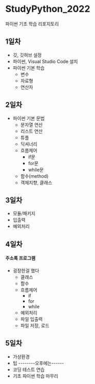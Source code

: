 # StudyPython_2022

파이썬 기초 학습 리포지토리

## 1일차

- 깃, 깃허브 설정
- 파이썬, Visual Studio Code 설치
- 파이썬 기본 학습
  - 변수
  - 자료형
  - 연산자

## 2일차

- 파이썬 기본 문법
  - 문자열 연산
  - 리스트 연산
  - 튜플
  - 딕셔너리
  - 흐름제어
    - if문
    - for문
    - while문
  - 함수(method)
  - 객체지향, 클래스

## 3일차

- 모듈/패키지
- 입출력
- 예외처리

## 4일차

#### 주소록 프로그램

- 굉장한걸 했다
  - 클래스
  - 함수
  - 흐름제어
    - if
    - for
    - while
  - 예외처리
  - 파일 입출력
  - 파일 저장, 로드

## 5일차

- 가상환경
- 팁
  --------오후에는------
- 코딩 테스트 연습
- 기초 파이썬 학습 마무리
